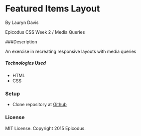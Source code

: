 # Featured Items Layout 

By Lauryn Davis 

Epicodus CSS Week 2 / Media Queries 

###Description

An exercise in recreating responsive layouts with media queries

##### Technologies Used

* HTML
* CSS

### Setup

* Clone repository at [Github](https://github.com/lryndavis/CSS_FeaturedItems.git)

### License
MIT License. Copyright 2015 Epicodus.
